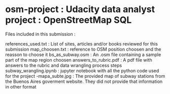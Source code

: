 # osm-project : Udacity data analyst project : OpenStreetMap SQL

Files included in this submission :

references_used.txt 	: List of sites, articles and/or books reviewed for this submission
map_choosen.txt 		: reference to OSM position choosen and the reasson to choose it
bs_as_subway.osm 		: An .osm file containing a sample part of the map region choosen
answers_to_rubric.pdf   : A pdf file with answers to the rubric and data wrangling process steps
subway_wrangling.ipynb  : jupyter notebook with all the python code used for the project
-mapa_subte.jpg         : The provided map of subway stations from the Buenos Aires goverment website. They did not provide that information 						   in other format


